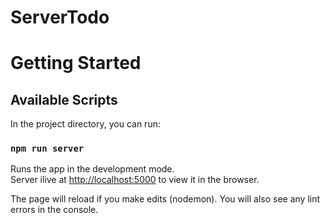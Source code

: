 # ServerTodo

# Getting Started

## Available Scripts

In the project directory, you can run:

### `npm run server`

Runs the app in the development mode.\
Server ilive at [http://localhost:5000](http://localhost:5000) to view it in the browser.

The page will reload if you make edits (nodemon).
You will also see any lint errors in the console.
